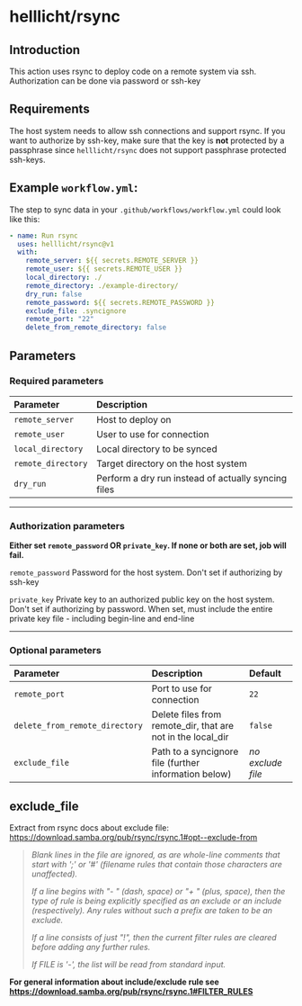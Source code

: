 # helllicht/rsync

## Introduction
This action uses rsync to deploy code on a remote system via ssh. 
Authorization can be done via password or ssh-key

## Requirements
The host system needs to allow ssh connections and support rsync.
If you want to authorize by ssh-key, make sure that the key is **not** protected by a passphrase since `helllicht/rsync` does not support passphrase protected ssh-keys.

## Example `workflow.yml`:
The step to sync data in your `.github/workflows/workflow.yml` could look like this:

```yml
- name: Run rsync
  uses: helllicht/rsync@v1
  with:
    remote_server: ${{ secrets.REMOTE_SERVER }}
    remote_user: ${{ secrets.REMOTE_USER }}
    local_directory: ./
    remote_directory: ./example-directory/
    dry_run: false
    remote_password: ${{ secrets.REMOTE_PASSWORD }}
    exclude_file: .syncignore
    remote_port: "22"
    delete_from_remote_directory: false
```

## Parameters
### Required parameters

| Parameter | Description
| :--- | :--- |
| `remote_server` | Host to deploy on
| `remote_user` | User to use for connection
| `local_directory` | Local directory to be synced
| `remote_directory` | Target directory on the host system
| `dry_run` | Perform a dry run instead of actually syncing files

---

### Authorization parameters
**Either set `remote_password` OR `private_key`. If none or both are set, job will fail.**

`remote_password` Password for the host system. Don't set if authorizing by ssh-key

`private_key` Private key to an authorized public key on the host system. Don't set if authorizing by password. When set, must include the entire private key file - including begin-line and end-line

---

### Optional parameters
| Parameter | Description | Default
| :--- | :--- | :--- |
| `remote_port` | Port to use for connection | `22`
| `delete_from_remote_directory` | Delete files from remote_dir, that are not in the local_dir | `false`
| `exclude_file` | Path to a syncignore file (further information below) | _no exclude file_


## exclude_file

Extract from rsync docs about exclude file: https://download.samba.org/pub/rsync/rsync.1#opt--exclude-from

> _Blank lines in the file are ignored, as are whole-line comments that start with ';' or '#' (filename rules that contain those characters are unaffected)._
> 
> _If a line begins with "- " (dash, space) or "+ " (plus, space), then the type of rule is being explicitly specified as an exclude or an include (respectively). Any rules without such a prefix are taken to be an exclude._
> 
> _If a line consists of just "!", then the current filter rules are cleared before adding any further rules._
> 
> _If FILE is '-', the list will be read from standard input._

**For general information about include/exclude rule see https://download.samba.org/pub/rsync/rsync.1#FILTER_RULES**

